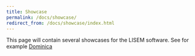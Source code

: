 ```yaml
---
title: Showcase
permalink: /docs/showcase/
redirect_from: /docs/showcase/index.html
---
```


This page will contain several showcases for the LISEM software.
See for example [Dominica](/docs/showcase1/)